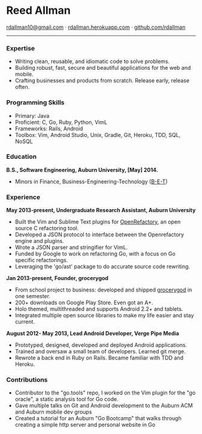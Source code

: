# Reed Allman

<rdallman10@gmail.com> · [rdallman.herokuapp.com]  · [github.com/rdallman]

-------------------------------------------------------------------

### Expertise

  * Writing clean, reusable, and idiomatic code to solve problems.
  * Building robust, fast, secure and beautiful applications for the web and mobile.
  * Crafting businesses and products from scratch. Release early, release often.

### Programming Skills

  * Primary: Java
  * Proficient: C, Go, Ruby, Python, VimL
  * Frameworks: Rails, Android
  * Toolbox: Vim, Android Studio, Unix, Gradle, Git, Heroku, TDD, SQL, NoSQL

### Education

**B.S., Software Engineering, Auburn University, [May] 2014.**

  *  Minors in Finance, Business-Engineering-Technology ([B-E-T])

### Experience

**May 2013-present, Undergraduate Research Assistant, Auburn University**

  *  Built the Vim and Sublime Text plugins for [OpenRefactory], an open source C refactoring tool.
  *  Developed a JSON protocol to interface between the Openrefactory engine and plugins. 
  *  Wrote a JSON parser and stringifier for VimL.
  *  Funded by Google to work on refactoring Go, with a focus on Go specific refactorings.
  *  Leveraging the 'go/ast' package to do accurate source code rewriting. 

**Jan 2013-present, Founder, grocerygod**

  *  From school project to business: developed and shipped [grocerygod] in one semester.
  *  200+ downloads on Google Play Store. Even got an A+.
  *  Holo themed, multithreaded and supports Android 2.2+ and tablets.
  *  Integrated multiple open source libraries to make my life easier and stay current.

**August 2012- May 2013, Lead Android Developer, Verge Pipe Media**

  *  Prototyped, designed, developed and deployed Android applications.
  *  Trained and oversaw a small team of developers. Learned git merge.
  *  Rewrote a back end in Ruby on Rails. Became familiar with TDD and Heroku.

### Contributions

  *  Contributor to the "go.tools" repo, I worked on the Vim plugin for
     the "go oracle", a static analysis tool for Go code.
  *  Gave multiple talks on Git and Android development to the Auburn ACM 
     and Auburn mobile dev groups
  *  Created a tutorial for an Auburn "Go Bootcamp" that walks through creating
     a simple http server and personal website in Go


[OpenRefactory]:http://openrefactory.org/
[grocerygod]:https://play.google.com/store/apps/details?id=com.bet.grocerygod
[B-E-T]:http://www.eng.auburn.edu/research/centers/twc/bet/directors-note.html
[Get Charitable]:https://play.google.com/store/apps/details?id=com.vergepipemedia.charitable
[rdallman.herokuapp.com]:http://rdallman.herokuapp.com
[github.com/rdallman]:http://github.com/rdallman


